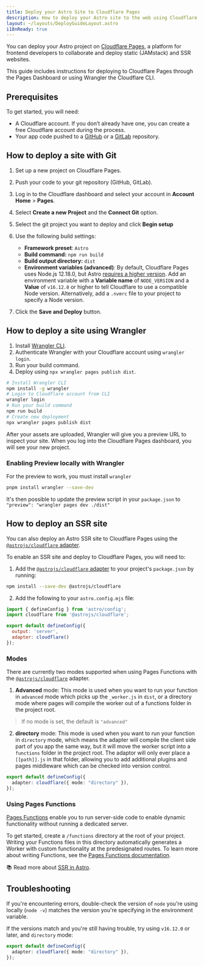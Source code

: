 ```yaml
---
title: Deploy your Astro Site to Cloudflare Pages
description: How to deploy your Astro site to the web using Cloudflare Pages.
layout: ~/layouts/DeployGuideLayout.astro
i18nReady: true
---
```


You can deploy your Astro project on [Cloudflare Pages](https://pages.cloudflare.com/), a platform for frontend developers to collaborate and deploy static (JAMstack) and SSR websites.

This guide includes instructions for deploying to Cloudflare Pages through the Pages Dashboard or using Wrangler the Cloudflare CLI.

## Prerequisites

To get started, you will need:

- A Cloudflare account. If you don’t already have one, you can create a free Cloudflare account during the process.
- Your app code pushed to a [GitHub](https://github.com/) or a [GitLab](https://about.gitlab.com/) repository.

## How to deploy a site with Git

1. Set up a new project on Cloudflare Pages.
2. Push your code to your git repository (GitHub, GitLab).
3. Log in to the Cloudflare dashboard and select your account in **Account Home** > **Pages**.
4. Select **Create a new Project** and the **Connect Git** option.
5. Select the git project you want to deploy and click **Begin setup**
6. Use the following build settings:

    - **Framework preset**: `Astro`
    - **Build command:** `npm run build`
    - **Build output directory:** `dist`
    - **Environment variables (advanced)**: By default, Cloudflare Pages uses Node.js 12.18.0, but Astro [requires a higher version](/en/install/auto/#prerequisites). Add an environment variable with a **Variable name** of `NODE_VERSION` and a **Value** of `v16.12.0` or higher to tell Cloudflare to use a compatible Node version. Alternatively, add a `.nvmrc` file to your project to specify a Node version.

7. Click the **Save and Deploy** button.

## How to deploy a site using Wrangler

1. Install [Wrangler CLI](https://developers.cloudflare.com/workers/wrangler/get-started/).
2. Authenticate Wrangler with your Cloudflare account using `wrangler login`.
3. Run your build command.
4. Deploy using `npx wrangler pages publish dist`.

```bash
# Install Wrangler CLI
npm install -g wrangler
# Login to Cloudflare account from CLI
wrangler login
# Run your build command
npm run build
# Create new deployment
npx wrangler pages publish dist
```

After your assets are uploaded, Wrangler will give you a preview URL to inspect your site. When you log into the Cloudflare Pages dashboard, you will see your new project.

### Enabling Preview locally with Wrangler

For the preview to work, you must install `wrangler`

```bash
pnpm install wrangler --save-dev
```

It's then possible to update the preview script in your `package.json` to `"preview": "wrangler pages dev ./dist"`

## How to deploy an SSR site

You can also deploy an Astro SSR site to Cloudflare Pages using the [`@astrojs/cloudflare` adapter](https://github.com/withastro/astro/tree/main/packages/integrations/cloudflare#readme).

To enable an SSR site and deploy to Cloudflare Pages, you will need to:

1. Add the [`@astrojs/cloudflare` adapter](https://github.com/withastro/astro/tree/main/packages/integrations/cloudflare#readme) to your project's `package.json` by running:

```bash
npm install --save-dev @astrojs/cloudflare
```

2. Add the following to your `astro.config.mjs` file:

```js title="astro.config.mjs" ins={2, 5-6}
import { defineConfig } from 'astro/config';
import cloudflare from '@astrojs/cloudflare';

export default defineConfig({
  output: 'server',
  adapter: cloudflare()
});
```

### Modes

There are currently two modes supported when using Pages Functions with the [`@astrojs/cloudflare`](https://github.com/withastro/astro/tree/main/packages/integrations/cloudflare#readme) adapter. 

1. **Advanced** mode: This mode is used when you want to run your function in `advanced` mode which picks up the `_worker.js` in `dist`, or a directory mode where pages will compile the worker out of a functions folder in the project root.  

> If no mode is set, the default  is `"advanced"`

2. **directory** mode: This mode is used when you want to run your function in `directory` mode, which means the adapter will compile the client side part of you app the same way, but it will move the worker script into a `functions` folder in the project root. The adaptor will only ever place a `[[path]].js` in that folder, allowing you to add additional plugins and pages middleware which can be checked into version control.

```ts title="astro.config.mjs" "directory"
export default defineConfig({
  adapter: cloudflare({ mode: "directory" }),
});
```
### Using Pages Functions

[Pages Functions](https://developers.cloudflare.com/pages/platform/functions/) enable you to run server-side code to enable dynamic functionality without running a dedicated server.

To get started, create a `/functions` directory at the root of your project. Writing your Functions files in this directory automatically generates a Worker with custom functionality at the predesignated routes. To learn more about writing Functions, see the [Pages Functions documentation](https://developers.cloudflare.com/pages/platform/functions/).

📚 Read more about [SSR in Astro](/en/guides/server-side-rendering/).

## Troubleshooting


If you're encountering errors, double-check the version of `node` you're using locally (`node -v`) matches the version you're specifying in the environment variable.

If the versions match and you're still having trouble, try using `v16.12.0` or later, and `directory` mode:
```ts title="astro.config.mjs" "directory"
export default defineConfig({
  adapter: cloudflare({ mode: "directory" }),
});
```
